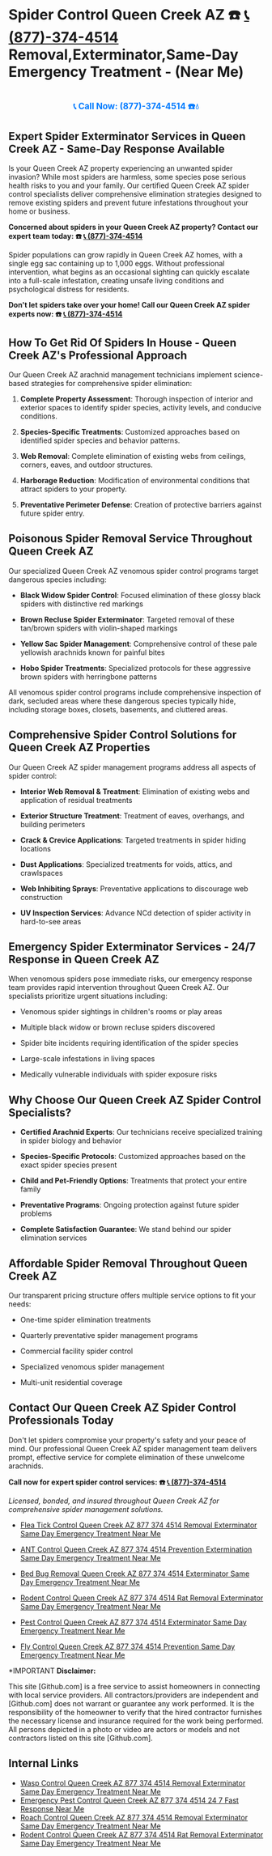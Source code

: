 # Spider Control Queen Creek AZ ☎️ [📞 (877)-374-4514](https://pest-control-4514.netlify.app) Removal,Exterminator,Same-Day Emergency Treatment - (Near Me)
# 

<p align="center" style="font-size: 1.2em; font-weight: bold; margin: 20px 0;">
  <a href="https://pest-control-4514.netlify.app" target="_blank" style="color: #007BFF; text-decoration: none;">📞 Call Now: (877)-374-4514 ☎️💧</a>
</p>

## Expert Spider Exterminator Services in Queen Creek AZ - Same-Day Response Available

Is your Queen Creek AZ property experiencing an unwanted spider invasion? While most spiders are harmless, some species pose serious health risks to you and your family. Our certified Queen Creek AZ spider control specialists deliver comprehensive elimination strategies designed to remove existing spiders and prevent future infestations throughout your home or business.

**Concerned about spiders in your Queen Creek AZ property? Contact our expert team today: ☎️ [📞 (877)-374-4514](https://pest-control-4514.netlify.app)**

Spider populations can grow rapidly in Queen Creek AZ homes, with a single egg sac containing up to 1,000 eggs. Without professional intervention, what begins as an occasional sighting can quickly escalate into a full-scale infestation, creating unsafe living conditions and psychological distress for residents.

**Don't let spiders take over your home! Call our Queen Creek AZ spider experts now: ☎️ [📞 (877)-374-4514](https://pest-control-4514.netlify.app)**

## How To Get Rid Of Spiders In House - Queen Creek AZ's Professional Approach

Our Queen Creek AZ arachnid management technicians implement science-based strategies for comprehensive spider elimination:

1. **Complete Property Assessment**: Thorough inspection of interior and exterior spaces to identify spider species, activity levels, and conducive conditions.

2. **Species-Specific Treatments**: Customized approaches based on identified spider species and behavior patterns.

3. **Web Removal**: Complete elimination of existing webs from ceilings, corners, eaves, and outdoor structures.

4. **Harborage Reduction**: Modification of environmental conditions that attract spiders to your property.

5. **Preventative Perimeter Defense**: Creation of protective barriers against future spider entry.

## Poisonous Spider Removal Service Throughout Queen Creek AZ

Our specialized Queen Creek AZ venomous spider control programs target dangerous species including:

- **Black Widow Spider Control**: Focused elimination of these glossy black spiders with distinctive red markings

- **Brown Recluse Spider Exterminator**: Targeted removal of these tan/brown spiders with violin-shaped markings

- **Yellow Sac Spider Management**: Comprehensive control of these pale yellowish arachnids known for painful bites

- **Hobo Spider Treatments**: Specialized protocols for these aggressive brown spiders with herringbone patterns

All venomous spider control programs include comprehensive inspection of dark, secluded areas where these dangerous species typically hide, including storage boxes, closets, basements, and cluttered areas.

## Comprehensive Spider Control Solutions for Queen Creek AZ Properties

Our Queen Creek AZ spider management programs address all aspects of spider control:

- **Interior Web Removal & Treatment**: Elimination of existing webs and application of residual treatments

- **Exterior Structure Treatment**: Treatment of eaves, overhangs, and building perimeters

- **Crack & Crevice Applications**: Targeted treatments in spider hiding locations

- **Dust Applications**: Specialized treatments for voids, attics, and crawlspaces

- **Web Inhibiting Sprays**: Preventative applications to discourage web construction

- **UV Inspection Services**: Advance NCd detection of spider activity in hard-to-see areas

## Emergency Spider Exterminator Services - 24/7 Response in Queen Creek AZ

When venomous spiders pose immediate risks, our emergency response team provides rapid intervention throughout Queen Creek AZ. Our specialists prioritize urgent situations including:

- Venomous spider sightings in children's rooms or play areas

- Multiple black widow or brown recluse spiders discovered

- Spider bite incidents requiring identification of the spider species

- Large-scale infestations in living spaces

- Medically vulnerable individuals with spider exposure risks

## Why Choose Our Queen Creek AZ Spider Control Specialists?

- **Certified Arachnid Experts**: Our technicians receive specialized training in spider biology and behavior

- **Species-Specific Protocols**: Customized approaches based on the exact spider species present

- **Child and Pet-Friendly Options**: Treatments that protect your entire family

- **Preventative Programs**: Ongoing protection against future spider problems

- **Complete Satisfaction Guarantee**: We stand behind our spider elimination services

## Affordable Spider Removal Throughout Queen Creek AZ

Our transparent pricing structure offers multiple service options to fit your needs:

- One-time spider elimination treatments

- Quarterly preventative spider management programs

- Commercial facility spider control

- Specialized venomous spider management

- Multi-unit residential coverage

## Contact Our Queen Creek AZ Spider Control Professionals Today

Don't let spiders compromise your property's safety and your peace of mind. Our professional Queen Creek AZ spider management team delivers prompt, effective service for complete elimination of these unwelcome arachnids.

**Call now for expert spider control services: ☎️ [📞 (877)-374-4514](https://pest-control-4514.netlify.app)**

*Licensed, bonded, and insured throughout Queen Creek AZ for comprehensive spider management solutions.*


- [Flea Tick Control Queen Creek AZ 877 374 4514 Removal Exterminator Same Day Emergency Treatment Near Me](https://github.com/allyoucaneatsushiin/pest-control/blob/main/Flea-Tick-Control-Queen-Creek-AZ-877-374-4514-Removal-Exterminator-Same-Day-Emergency-Treatment-Near-Me.md)
- [ANT Control Queen Creek AZ 877 374 4514 Prevention Extermination Same Day Emergency Treatment Near Me](https://github.com/allyoucaneatsushiin/pest-control/blob/main/ANT-Control-Queen-Creek-AZ-877-374-4514-Prevention-Extermination-Same-Day-Emergency-Treatment-Near-Me.md)
- [Bed Bug Removal Queen Creek AZ 877 374 4514 Exterminator Same Day Emergency Treatment Near Me](https://github.com/allyoucaneatsushiin/pest-control/blob/main/Bed-Bug-Removal-Queen-Creek-AZ-877-374-4514-Exterminator-Same-Day-Emergency-Treatment-Near-Me.md)


- [Rodent Control Queen Creek AZ 877 374 4514 Rat Removal Exterminator Same Day Emergency Treatment Near Me](https://github.com/allyoucaneatsushiin/pest-control/blob/main/Rodent-Control-Queen-Creek-AZ-877-374-4514-Rat-Removal-Exterminator-Same-Day-Emergency-Treatment-Near-Me.md)
- [Pest Control Queen Creek AZ 877 374 4514 Exterminator Same Day Emergency Treatment Near Me](https://github.com/allyoucaneatsushiin/pest-control/blob/main/Pest-Control-Queen-Creek-AZ-877-374-4514-Exterminator-Same-Day-Emergency-Treatment-Near-Me.md)
- [Fly Control Queen Creek AZ 877 374 4514 Prevention Same Day Emergency Treatment Near Me](https://github.com/allyoucaneatsushiin/pest-control/blob/main/Fly-Control-Queen-Creek-AZ-877-374-4514-Prevention-Same-Day-Emergency-Treatment-Near-Me.md)


*IMPORTANT **Disclaimer:**  

This site [Github.com] is a free service to assist homeowners in connecting with local service providers. All contractors/providers are independent and [Github.com] does not warrant or guarantee any work performed. It is the responsibility of the homeowner to verify that the hired contractor furnishes the necessary license and insurance required for the work being performed. All persons depicted in a photo or video are actors or models and not contractors listed on this site [Github.com].


## Internal Links
- [Wasp Control Queen Creek AZ 877 374 4514 Removal Exterminator Same Day Emergency Treatment Near Me](https://github.com/allyoucaneatsushiin/pest-control/blob/main/Wasp-Control-Queen-Creek-AZ-877-374-4514-Removal-Exterminator-Same-Day-Emergency-Treatment-Near-Me.md)
- [Emergency Pest Control Queen Creek AZ 877 374 4514 24 7 Fast Response Near Me](https://github.com/allyoucaneatsushiin/pest-control/blob/main/Emergency-Pest-Control-Queen-Creek-AZ-877-374-4514-24-7-Fast-Response-Near-Me.md)
- [Roach Control Queen Creek AZ 877 374 4514 Removal Exterminator Same Day Emergency Treatment Near Me](https://github.com/allyoucaneatsushiin/pest-control/blob/main/Roach-Control-Queen-Creek-AZ-877-374-4514-Removal-Exterminator-Same-Day-Emergency-Treatment-Near-Me.md)
- [Rodent Control Queen Creek AZ 877 374 4514 Rat Removal Exterminator Same Day Emergency Treatment Near Me](https://github.com/allyoucaneatsushiin/pest-control/blob/main/Rodent-Control-Queen-Creek-AZ-877-374-4514-Rat-Removal-Exterminator-Same-Day-Emergency-Treatment-Near-Me.md)
